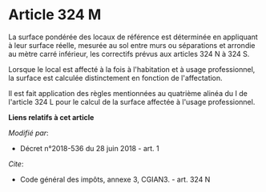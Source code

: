 # Article 324 M

La surface pondérée des locaux de référence est déterminée en appliquant à leur surface réelle, mesurée au sol entre murs ou
séparations et arrondie au mètre carré inférieur, les correctifs prévus aux articles 324 N à 324 S.

Lorsque le local est affecté à la fois à l'habitation et à usage professionnel, la surface est calculée distinctement en
fonction de l'affectation.

Il est fait application des règles mentionnées au quatrième alinéa du I de l'article 324 L pour le calcul de la surface
affectée à l'usage professionnel.

**Liens relatifs à cet article**

_Modifié par_:

  - Décret n°2018-536 du 28 juin 2018 - art. 1

_Cite_:

  - Code général des impôts, annexe 3, CGIAN3. - art. 324 N
